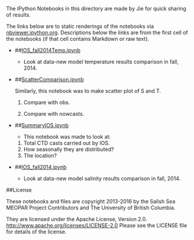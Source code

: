 The IPython Notebooks in this directory are made by Jie for
quick sharing of results.

The links below are to static renderings of the notebooks via
[nbviewer.ipython.org](http://nbviewer.ipython.org/).
Descriptions below the links are from the first cell of the notebooks
(if that cell contains Markdown or raw text).

* ##[IOS_fall2014Temp.ipynb](http://nbviewer.ipython.org/urls/bitbucket.org/salishsea/analysis-jie/raw/tip/jie/ios/IOS_fall2014Temp.ipynb)  
    
    *  Look at data-new model temperature results comparison in fall, 2014.  

* ##[ScatterComparison.ipynb](http://nbviewer.ipython.org/urls/bitbucket.org/salishsea/analysis-jie/raw/tip/jie/ios/ScatterComparison.ipynb)  
    
    Similarly, this notebook was to make scatter plot of S and T.  
      
    1) Compare with obs.  
      
    2) Compare with nowcasts.  

* ##[SummaryIOS.ipynb](http://nbviewer.ipython.org/urls/bitbucket.org/salishsea/analysis-jie/raw/tip/jie/ios/SummaryIOS.ipynb)  
    
    * This notebook was made to look at:  
    1) Total CTD casts carried out by IOS.  
    2) How seasonally they are distributed?  
    3) The location?  

* ##[IOS_fall2014.ipynb](http://nbviewer.ipython.org/urls/bitbucket.org/salishsea/analysis-jie/raw/tip/jie/ios/IOS_fall2014.ipynb)  
    
    * Look at data-new model salinity results comparison in fall, 2014.  


##License

These notebooks and files are copyright 2013-2016
by the Salish Sea MEOPAR Project Contributors
and The University of British Columbia.

They are licensed under the Apache License, Version 2.0.
http://www.apache.org/licenses/LICENSE-2.0
Please see the LICENSE file for details of the license.

